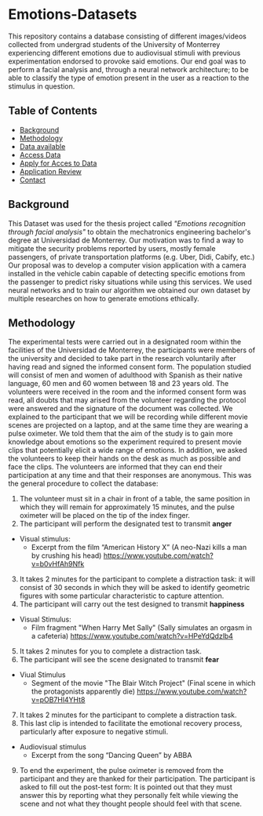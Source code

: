 # Emotions-Datasets
This repository contains a database consisting of different images/videos collected from undergrad students of the University of Monterrey experiencing different emotions due to audiovisual stimuli with previous experimentation endorsed to provoke said emotions. Our end goal was to perform a facial analysis and, through a neural network architecture; to be able to classify the type of emotion present in the user as a reaction to the stimulus in question.
## Table of Contents

- [Background](#background)
- [Methodology](#methodology)
- [Data available](#data-available)
- [Access Data](#acces-data)
- [Apply for Acces to Data](#apply-for-acces-to-data)
- [Application Review](#application-review)
- [Contact](#contact)

## Background
This Dataset was used for the thesis project called *"Emotions recognition through facial analysis"* to obtain the mechatronics engineering bachelor's degree at Universidad de Monterrey. Our motivation was to 
find a way to mitigate the security problems reported by users, mostly female passengers, of private transportation platforms (e.g. Uber, Didi, Cabify, etc.) Our proposal was to develop a computer vision application with a camera installed in the vehicle cabin capable of detecting specific emotions from the passenger to predict risky situations while using this services. 
We used neural networks and to train our algorithm we obtained our own dataset by multiple researches on how to generate emotions ethically.

## Methodology 
The experimental tests were carried out in a designated room within the facilities of the Universidad de Monterrey, the participants were members of the university and decided to take part in the research voluntarily after having read and signed the informed consent form. The population studied will consist of men and women of adulthood with Spanish as their native language, 60 men and 60 women between 18 and 23 years old. 
The volunteers were received in the room and the informed consent form was read, all doubts that may arised from the volunteer regarding the protocol were answered and the signature of the document was collected. 
We explained to the participant that we will be recording while different movie scenes are projected on a laptop, and at the same time they are wearing a pulse oximeter. We told them that the aim of the study is to gain more knowledge about emotions so the experiment required to present movie clips that potentially elicit a wide range of emotions. In addition, we asked the volunteers to keep their hands on the desk as much as possible and face the clips.
The volunteers are informed that they can end their participation at any time and that their responses are anonymous. This was the general procedure to collect the database:
1. The volunteer must sit in a chair in front of a table, the same position in which they will remain for approximately 15 minutes, and the pulse oximeter will be placed on the tip of the index finger.
2. The participant will perform the designated test to transmit **anger** 
  - Visual stimulus: 
     - Excerpt from the film “American History X” (A neo-Nazi kills a man by crushing his head) https://www.youtube.com/watch?v=b0vHfAh9Nfk
3. It takes 2 minutes for the participant to complete a distraction task: it will consist of 30 seconds in which they will be asked to identify geometric figures with some particular characteristic to capture attention.
4. The participant will carry out the test designed to transmit **happiness**
- Visual Stimulus: 
   - Film fragment "When Harry Met Sally" (Sally simulates an orgasm in a cafeteria) https://www.youtube.com/watch?v=HPeYdQdzlb4
5. It takes 2 minutes for you to complete a distraction task.
6. The participant will see the scene designated to transmit **fear**
- Viual Stimulus
   - Segment of the movie "The Blair Witch Project" (Final scene in which the protagonists apparently die) https://www.youtube.com/watch?v=pOB7Hl4YHt8
7. It takes 2 minutes for the participant to complete a distraction task.
8. This last clip is intended to facilitate the emotional recovery process, particularly after exposure to negative stimuli.
- Audiovisual stimulus
   - Excerpt from the song “Dancing Queen” by ABBA
9. To end the experiment, the pulse oximeter is removed from the participant and they are thanked for their participation.
  The participant is asked to fill out the post-test form: It is pointed out that they must answer this by reporting what they personally felt while viewing the scene and not what they thought people should feel with that scene.
